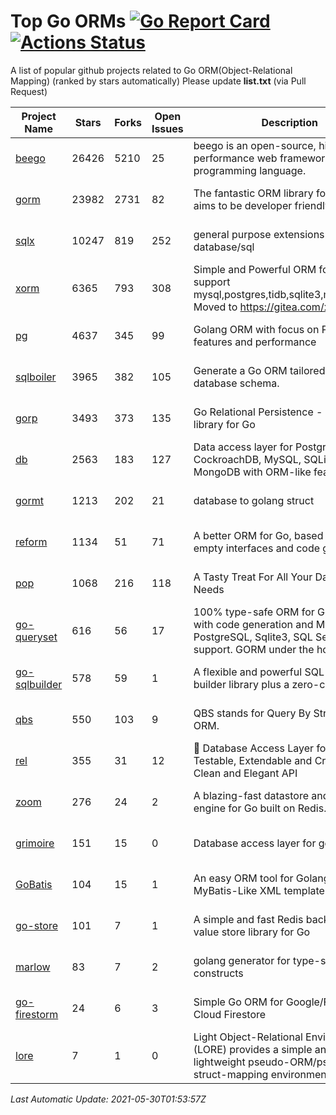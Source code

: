 # Top Go ORMs [![Go Report Card](https://goreportcard.com/badge/github.com/d-tsuji/awesome-go-orms)](https://goreportcard.com/report/github.com/d-tsuji/awesome-go-orms) [![Actions Status](https://github.com/d-tsuji/awesome-go-orms/workflows/CI/badge.svg)](https://github.com/d-tsuji/awesome-go-orms/actions)
A list of popular github projects related to Go ORM(Object-Relational Mapping) (ranked by stars automatically)
Please update **list.txt** (via Pull Request)

| Project Name | Stars | Forks | Open Issues | Description | Last Update |
| ------------ | ----- | ----- | ----------- | ----------- | ----------- |
| [beego](https://github.com/beego/beego) | 26426 | 5210 | 25 | beego is an open-source, high-performance web framework for the Go programming language. | 2021-05-29 19:29:42 |
| [gorm](https://github.com/go-gorm/gorm) | 23982 | 2731 | 82 | The fantastic ORM library for Golang, aims to be developer friendly | 2021-05-29 21:42:05 |
| [sqlx](https://github.com/jmoiron/sqlx) | 10247 | 819 | 252 | general purpose extensions to golang's database/sql | 2021-05-29 21:50:02 |
| [xorm](https://github.com/go-xorm/xorm) | 6365 | 793 | 308 | Simple and Powerful ORM for Go, support mysql,postgres,tidb,sqlite3,mssql,oracle, Moved to https://gitea.com/xorm/xorm | 2021-05-29 19:29:31 |
| [pg](https://github.com/go-pg/pg) | 4637 | 345 | 99 | Golang ORM with focus on PostgreSQL features and performance | 2021-05-28 17:32:36 |
| [sqlboiler](https://github.com/volatiletech/sqlboiler) | 3965 | 382 | 105 | Generate a Go ORM tailored to your database schema. | 2021-05-29 16:55:27 |
| [gorp](https://github.com/go-gorp/gorp) | 3493 | 373 | 135 | Go Relational Persistence - an ORM-ish library for Go | 2021-05-28 19:53:49 |
| [db](https://github.com/upper/db) | 2563 | 183 | 127 | Data access layer for PostgreSQL, CockroachDB, MySQL, SQLite and MongoDB with ORM-like features. | 2021-05-27 23:17:34 |
| [gormt](https://github.com/xxjwxc/gormt) | 1213 | 202 | 21 | database to golang struct | 2021-05-29 13:41:49 |
| [reform](https://github.com/go-reform/reform) | 1134 | 51 | 71 | A better ORM for Go, based on non-empty interfaces and code generation. | 2021-05-23 00:36:44 |
| [pop](https://github.com/gobuffalo/pop) | 1068 | 216 | 118 | A Tasty Treat For All Your Database Needs | 2021-05-28 01:31:07 |
| [go-queryset](https://github.com/jirfag/go-queryset) | 616 | 56 | 17 | 100% type-safe ORM for Go (Golang) with code generation and MySQL, PostgreSQL, Sqlite3, SQL Server support. GORM under the hood. | 2021-05-22 12:30:36 |
| [go-sqlbuilder](https://github.com/huandu/go-sqlbuilder) | 578 | 59 | 1 | A flexible and powerful SQL string builder library plus a zero-config ORM. | 2021-05-29 20:57:37 |
| [qbs](https://github.com/coocood/qbs) | 550 | 103 | 9 | QBS stands for Query By Struct. A Go ORM. | 2021-05-05 01:33:06 |
| [rel](https://github.com/go-rel/rel) | 355 | 31 | 12 | :gem: Database Access Layer for Golang - Testable, Extendable and Crafted Into a Clean and Elegant API | 2021-05-26 13:13:14 |
| [zoom](https://github.com/albrow/zoom) | 276 | 24 | 2 | A blazing-fast datastore and querying engine for Go built on Redis. | 2021-05-28 10:28:40 |
| [grimoire](https://github.com/Fs02/grimoire) | 151 | 15 | 0 | Database access layer for golang | 2021-03-07 09:16:34 |
| [GoBatis](https://github.com/runner-mei/GoBatis) | 104 | 15 | 1 | An easy ORM tool for Golang, support MyBatis-Like XML template SQL | 2021-05-26 08:51:56 |
| [go-store](https://github.com/gosuri/go-store) | 101 | 7 | 1 | A simple and fast Redis backed key-value store library for Go | 2021-05-19 19:50:17 |
| [marlow](https://github.com/dadleyy/marlow) | 83 | 7 | 2 | golang generator for type-safe sql api constructs | 2021-02-04 04:52:23 |
| [go-firestorm](https://github.com/jschoedt/go-firestorm) | 24 | 6 | 3 | Simple Go ORM for Google/Firebase Cloud Firestore | 2021-05-21 05:19:28 |
| [lore](https://github.com/abrahambotros/lore) | 7 | 1 | 0 | Light Object-Relational Environment (LORE) provides a simple and lightweight pseudo-ORM/pseudo-struct-mapping environment for Go | 2021-04-20 15:13:47 |

*Last Automatic Update: 2021-05-30T01:53:57Z*